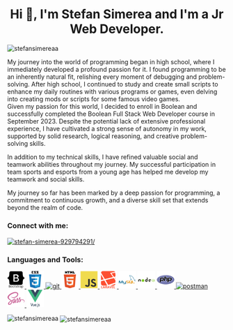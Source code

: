 <h1 align="center">Hi 👋, I'm Stefan Simerea and I'm a Jr Web Developer.</h1>

<p align="left"> <img src="https://komarev.com/ghpvc/?username=stefansimereaa&label=Profile%20views&color=0e75b6&style=flat" alt="stefansimereaa" /> </p>

<p>My journey into the world of programming began in high school, where I immediately developed a profound passion for it. I found programming to be an inherently natural fit, relishing every moment of debugging and problem-solving. After high school, I continued to study and create small scripts to enhance my daily routines with various programs or games, even delving into creating mods or scripts for some famous video games. <br> Given my passion for this world, I decided to enroll in Boolean and successfully completed the Boolean Full Stack Web Developer course in September 2023. Despite the potential lack of extensive professional experience, I have cultivated a strong sense of autonomy in my work, supported by solid research, logical reasoning, and creative problem-solving skills.

In addition to my technical skills, I have refined valuable social and teamwork abilities throughout my journey. My successful participation in team sports and esports from a young age has helped me develop my teamwork and social skills.

My journey so far has been marked by a deep passion for programming, a commitment to continuous growth, and a diverse skill set that extends beyond the realm of code. </p>

<h3 align="left">Connect with me:</h3>
<p align="left">
<a href="https://linkedin.com/in/stefan-simerea-929794291/" target="blank"><img align="center" src="https://raw.githubusercontent.com/rahuldkjain/github-profile-readme-generator/master/src/images/icons/Social/linked-in-alt.svg" alt="stefan-simerea-929794291/" height="30" width="40" /></a>
</p>

<h3 align="left">Languages and Tools:</h3>
<p align="left"> <a href="https://getbootstrap.com" target="_blank" rel="noreferrer"> <img src="https://raw.githubusercontent.com/devicons/devicon/master/icons/bootstrap/bootstrap-plain-wordmark.svg" alt="bootstrap" width="40" height="40"/> </a> <a href="https://www.w3schools.com/css/" target="_blank" rel="noreferrer"> <img src="https://raw.githubusercontent.com/devicons/devicon/master/icons/css3/css3-original-wordmark.svg" alt="css3" width="40" height="40"/> </a> <a href="https://git-scm.com/" target="_blank" rel="noreferrer"> <img src="https://www.vectorlogo.zone/logos/git-scm/git-scm-icon.svg" alt="git" width="40" height="40"/> </a> <a href="https://www.w3.org/html/" target="_blank" rel="noreferrer"> <img src="https://raw.githubusercontent.com/devicons/devicon/master/icons/html5/html5-original-wordmark.svg" alt="html5" width="40" height="40"/> </a> <a href="https://developer.mozilla.org/en-US/docs/Web/JavaScript" target="_blank" rel="noreferrer"> <img src="https://raw.githubusercontent.com/devicons/devicon/master/icons/javascript/javascript-original.svg" alt="javascript" width="40" height="40"/> </a> <a href="https://laravel.com/" target="_blank" rel="noreferrer"> <img src="https://raw.githubusercontent.com/devicons/devicon/master/icons/laravel/laravel-plain-wordmark.svg" alt="laravel" width="40" height="40"/> </a> <a href="https://www.mysql.com/" target="_blank" rel="noreferrer"> <img src="https://raw.githubusercontent.com/devicons/devicon/master/icons/mysql/mysql-original-wordmark.svg" alt="mysql" width="40" height="40"/> </a> <a href="https://nodejs.org" target="_blank" rel="noreferrer"> <img src="https://raw.githubusercontent.com/devicons/devicon/master/icons/nodejs/nodejs-original-wordmark.svg" alt="nodejs" width="40" height="40"/> </a> <a href="https://www.php.net" target="_blank" rel="noreferrer"> <img src="https://raw.githubusercontent.com/devicons/devicon/master/icons/php/php-original.svg" alt="php" width="40" height="40"/> </a> <a href="https://postman.com" target="_blank" rel="noreferrer"> <img src="https://www.vectorlogo.zone/logos/getpostman/getpostman-icon.svg" alt="postman" width="40" height="40"/> </a> <a href="https://sass-lang.com" target="_blank" rel="noreferrer"> <img src="https://raw.githubusercontent.com/devicons/devicon/master/icons/sass/sass-original.svg" alt="sass" width="40" height="40"/> </a> <a href="https://vuejs.org/" target="_blank" rel="noreferrer"> <img src="https://raw.githubusercontent.com/devicons/devicon/master/icons/vuejs/vuejs-original-wordmark.svg" alt="vuejs" width="40" height="40"/> </a> </p>

<p><img align="left" src="https://github-readme-stats.vercel.app/api/top-langs?username=stefansimereaa&show_icons=true&locale=en&layout=compact" alt="stefansimereaa" /></p>

<p>&nbsp;<img align="center" src="https://github-readme-stats.vercel.app/api?username=stefansimereaa&show_icons=true&locale=en" alt="stefansimereaa" /></p>
